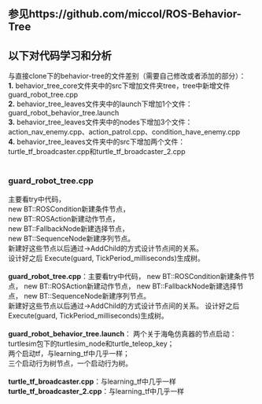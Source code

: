 参见https://github.com/miccol/ROS-Behavior-Tree
-----------

以下对代码学习和分析
-------
与直接clone下的behavior-tree的文件差别（需要自己修改或者添加的部分）：  
**1.** behavior_tree_core文件夹中的src下增加文件夹tree，tree中新增文件guard_robot_tree.cpp  
**2.** behavior_tree_leaves文件夹中的launch下增加1个文件：guard_robot_behavior_tree.launch   </br>
**3.** behavior_tree_leaves文件夹中的nodes下增加3个文件：action_nav_enemy.cpp、action_patrol.cpp、condition_have_enemy.cpp</br>
**4.** behavior_tree_leaves文件夹中的src下增加两个文件：turtle_tf_broadcaster.cpp和turtle_tf_broadcaster_2.cpp</br></br>

### guard_robot_tree.cpp
主要看try中代码，  
new BT::ROSCondition新建条件节点，  
new BT::ROSAction新建动作节点，  
new BT::FallbackNode新建选择节点，  
new BT::SequenceNode新建序列节点。  
新建好这些节点以后通过->AddChild的方式设计节点间的关系。  
设计好之后 Execute(guard, TickPeriod_milliseconds)生成树。</br></br>
**guard_robot_tree.cpp**：主要看try中代码，
new BT::ROSCondition新建条件节点，
new BT::ROSAction新建动作节点，
new BT::FallbackNode新建选择节点，
new BT::SequenceNode新建序列节点。  
新建好这些节点以后通过->AddChild的方式设计节点间的关系。
设计好之后 Execute(guard, TickPeriod_milliseconds)生成树。</br></br>
**guard_robot_behavior_tree.launch**：
两个关于海龟仿真器的节点启动：turtlesim包下的turtlesim_node和turtle_teleop_key；  
两个启动tf，与learning_tf中几乎一样；  
三个启动行为树节点，一个启动行为树。  </br></br>
**turtle_tf_broadcaster.cpp**：与learning_tf中几乎一样  </br>
**turtle_tf_broadcaster_2.cpp**：与learning_tf中几乎一样

